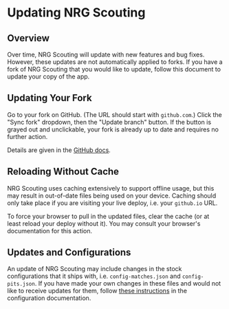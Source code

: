 # Updating NRG Scouting

## Overview

Over time, NRG Scouting will update with new features and bug fixes. However, these updates are not automatically applied to forks. If you have a fork of NRG Scouting that you would like to update, follow this document to update your copy of the app.

## Updating Your Fork

Go to your fork on GitHub. (The URL should start with `github.com`.) Click the "Sync fork" dropdown, then the "Update branch" button. If the button is grayed out and unclickable, your fork is already up to date and requires no further action.

Details are given in the [GitHub docs](https://docs.github.com/en/pull-requests/collaborating-with-pull-requests/working-with-forks/syncing-a-fork).

## Reloading Without Cache

NRG Scouting uses caching extensively to support offline usage, but this may result in out-of-date files being used on your device. Caching should only take place if you are visiting your live deploy, i.e. your `github.io` URL.

To force your browser to pull in the updated files, clear the cache (or at least reload your deploy without it). You may consult your browser's documentation for this action.

## Updates and Configurations

An update of NRG Scouting may include changes in the stock configurations that it ships with, i.e. `config-matches.json` and `config-pits.json`. If you have made your own changes in these files and would not like to receive updates for them, follow [these instructions](config.md#handling-updates) in the configuration documentation.
